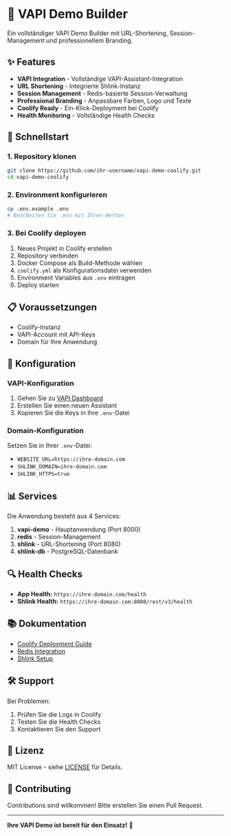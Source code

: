 # 🚀 VAPI Demo Builder

Ein vollständiger VAPI Demo Builder mit URL-Shortening, Session-Management und professionellem Branding.

## ✨ Features

- **VAPI Integration** - Vollständige VAPI-Assistant-Integration
- **URL Shortening** - Integrierte Shlink-Instanz
- **Session Management** - Redis-basierte Session-Verwaltung
- **Professional Branding** - Anpassbare Farben, Logo und Texte
- **Coolify Ready** - Ein-Klick-Deployment bei Coolify
- **Health Monitoring** - Vollständige Health Checks

## 🎯 Schnellstart

### 1. Repository klonen
```bash
git clone https://github.com/ihr-username/vapi-demo-coolify.git
cd vapi-demo-coolify
```

### 2. Environment konfigurieren
```bash
cp .env.example .env
# Bearbeiten Sie .env mit Ihren Werten
```

### 3. Bei Coolify deployen
1. Neues Projekt in Coolify erstellen
2. Repository verbinden
3. Docker Compose als Build-Methode wählen
4. `coolify.yml` als Konfigurationsdatei verwenden
5. Environment Variables aus `.env` eintragen
6. Deploy starten

## 📋 Voraussetzungen

- Coolify-Instanz
- VAPI-Account mit API-Keys
- Domain für Ihre Anwendung

## 🔧 Konfiguration

### VAPI-Konfiguration
1. Gehen Sie zu [VAPI Dashboard](https://dashboard.vapi.ai)
2. Erstellen Sie einen neuen Assistant
3. Kopieren Sie die Keys in Ihre `.env`-Datei

### Domain-Konfiguration
Setzen Sie in Ihrer `.env`-Datei:
- `WEBSITE_URL=https://ihre-domain.com`
- `SHLINK_DOMAIN=ihre-domain.com`
- `SHLINK_HTTPS=true`

## 📊 Services

Die Anwendung besteht aus 4 Services:

1. **vapi-demo** - Hauptanwendung (Port 8000)
2. **redis** - Session-Management
3. **shlink** - URL-Shortening (Port 8080)
4. **shlink-db** - PostgreSQL-Datenbank

## 🔍 Health Checks

- **App Health:** `https://ihre-domain.com/health`
- **Shlink Health:** `https://ihre-domain.com:8080/rest/v3/health`

## 📚 Dokumentation

- [Coolify Deployment Guide](COOLIFY_DEPLOYMENT.md)
- [Redis Integration](REDIS_INTEGRATION.md)
- [Shlink Setup](shlink/SHLINK_SETUP.md)

## 🛠️ Support

Bei Problemen:
1. Prüfen Sie die Logs in Coolify
2. Testen Sie die Health Checks
3. Kontaktieren Sie den Support

## 📄 Lizenz

MIT License - siehe [LICENSE](LICENSE) für Details.

## 🤝 Contributing

Contributions sind willkommen! Bitte erstellen Sie einen Pull Request.

---

**Ihre VAPI Demo ist bereit für den Einsatz!** 🚀